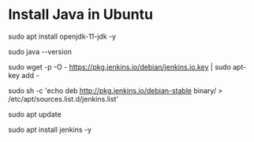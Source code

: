 # Install Java in Ubuntu 

sudo apt install openjdk-11-jdk -y

sudo java --version

sudo wget -p -O - https://pkg.jenkins.io/debian/jenkins.io.key | sudo apt-key add -

sudo sh -c 'echo deb http://pkg.jenkins.io/debian-stable binary/ > /etc/apt/sources.list.d/jenkins.list'

sudo apt update

sudo apt install jenkins -y

